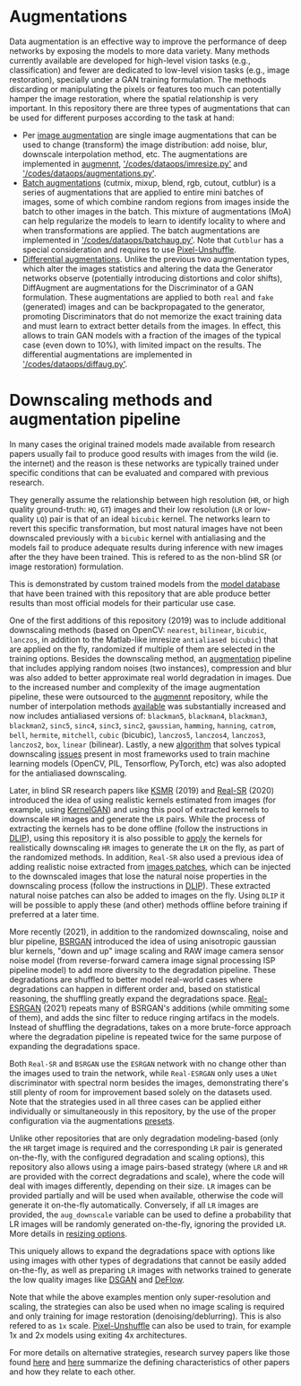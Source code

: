 # Augmentations

Data augmentation is an effective way to improve the performance of deep networks by exposing the models to more data variety. Many methods currently available are developed for high-level vision tasks (e.g., classification) and fewer are dedicated to low-level vision tasks (e.g., image restoration), specially under a GAN training formulation. The methods discarding or manipulating the pixels or features too much can potentially hamper the image restoration, where the spatial relationship is very important. In this repository there are three types of augmentations that can be used for different purposes according to the task at hand:
- Per [image augmentation](https://github.com/victorca25/traiNNer/wiki/Dataset-Augmentation) are single image augmentations that can be used to change (transform) the image distribution: add noise, blur, downscale interpolation method, etc. The augmentations are implemented in [augmennt](https://github.com/victorca25/augmennt/), ['/codes/dataops/imresize.py'](https://github.com/victorca25/traiNNer/blob/master/codes/dataops/imresize.py) and ['/codes/dataops/augmentations.py'](https://github.com/victorca25/traiNNer/blob/master/codes/dataops/augmentations.py).
- [Batch augmentations](https://arxiv.org/pdf/2004.00448.pdf) (cutmix, mixup, blend, rgb, cutout, cutblur) is a series of augmentations that are applied to entire mini batches of images, some of which combine random regions from images inside the batch to other images in the batch. This mixture of augmentations (MoA) can help regularize the models to learn to identify locality to where and when transformations are applied. The batch augmentations are implemented in ['/codes/dataops/batchaug.py'](https://github.com/victorca25/traiNNer/blob/master/codes/dataops/batchaug.py). Note that `Cutblur` has a special consideration and requires to use [Pixel-Unshuffle](https://github.com/victorca25/traiNNer/blob/master/docs/unshuffle.md).
- [Differential augmentations](https://arxiv.org/pdf/2006.10738.pdf). Unlike the previous two augmentation types, which alter the images statistics and altering the data the Generator networks observe (potentially introducing distortions and color shifts), DiffAugment are augmentations for the Discriminator of a GAN formulation. These augmentations are applied to both `real` and `fake` (generated) images and can be backpropagated to the generator, promoting Discriminators that do not memorize the exact training data and must learn to extract better details from the images. In effect, this allows to train GAN models with a fraction of the images of the typical case (even down to 10%), with limited impact on the results. The differential augmentations are implemented in ['/codes/dataops/diffaug.py'](https://github.com/victorca25/traiNNer/blob/master/codes/dataops/diffaug.py).
      

# Downscaling methods and augmentation pipeline

In many cases the original trained models made available from research papers usually fail to produce good results with images from the wild (ie. the internet) and the reason is these networks are typically trained under specific conditions that can be evaluated and compared with previous research.

They generally assume the relationship between high resolution (`HR`, or high quality ground-truth: `HQ`, `GT`) images and their low resolution (`LR` or low-quality `LQ`) pair is that of an ideal `bicubic` kernel. The networks learn to revert this specific transformation, but most natural images have not been downscaled previously with a `bicubic` kernel with antialiasing and the models fail to produce adequate results during inference with new images after the they have been trained. This is refered to as the non-blind SR (or image restoration) formulation.

This is demonstrated by custom trained models from the [model database](https://upscale.wiki/wiki/Model_Database) that have been trained with this repository that are able produce better results than most official models for their particular use case.

One of the first additions of this repository (2019) was to include additional downscaling methods (based on OpenCV: `nearest`, `bilinear`, `bicubic`, `lanczos`, in addition to the Matlab-like imresize `antialiased bicubic`) that are applied on the fly, randomized if multiple of them are selected in the training options. Besides the downscaling method, an [augmentation](#augmentations) pipeline that includes applying random noises (two instances), compression and blur was also added to better approximate real world degradation in images. Due to the increased number and complexity of the image augmentation pipeline, these were outsourced to the [augmennt](https://github.com/victorca25/augmennt/) repository, while the number of interpolation methods [available](https://github.com/victorca25/traiNNer/blob/master/codes/dataops/imresize.py) was substantially increased and now includes antialiased versions of: `blackman5`, `blackman4`, `blackman3`, `blackman2`, `sinc5`, `sinc4`, `sinc3`, `sinc2`, `gaussian`, `hamming`, `hanning`, `catrom`, `bell`, `hermite`, `mitchell`, `cubic` (bicubic), `lanczos5`, `lanczos4`, `lanczos3`, `lanczos2`, `box`, `linear` (bilinear). Lastly, a new [algorithm](https://github.com/assafshocher/ResizeRight) that solves typical downscaling [issues](https://github.com/GaParmar/clean-fid) present in most frameworks used to train machine learning models (OpenCV, PIL, Tensorflow, PyTorch, etc) was also adopted for the antialiased downscaling.

Later, in blind SR research papers like [KSMR](https://openaccess.thecvf.com/content_ICCV_2019/papers/Zhou_Kernel_Modeling_Super-Resolution_on_Real_Low-Resolution_Images_ICCV_2019_paper.pdf) (2019) and [Real-SR](https://openaccess.thecvf.com/content_CVPRW_2020/papers/w31/Ji_Real-World_Super-Resolution_via_Kernel_Estimation_and_Noise_Injection_CVPRW_2020_paper.pdf) (2020) introduced the idea of using realistic kernels estimated from images (for example, using [KernelGAN](https://arxiv.org/pdf/1909.06581.pdf)) and using this pool of extracted kernels to downscale `HR` images and generate the `LR` pairs. While the process of extracting the kernels has to be done offline (follow the instructions in [DLIP](https://github.com/victorca25/DLIP/)), using this repository it is also possible to [apply](https://github.com/victorca25/traiNNer/blob/master/docs/kernels.md) the kernels for realistically downscaling `HR` images to generate the `LR` on the fly, as part of the randomized methods. In addition, `Real-SR` also used a previous idea of adding realistic noise extracted from [images patches](https://openaccess.thecvf.com/content_cvpr_2018/papers/Chen_Image_Blind_Denoising_CVPR_2018_paper.pdf), which can be injected to the downscaled images that lose the natural noise properties in the downscaling process (follow the instructions in [DLIP](https://github.com/victorca25/DLIP/)). These extracted natural noise patches can also be added to images on the fly. Using `DLIP` it will be possible to apply these (and other) methods offline before training if preferred at a later time.

More recently (2021), in addition to the randomized downscaling, noise and blur pipeline, [BSRGAN](https://arxiv.org/pdf/2103.14006v1.pdf) introduced the idea of using anisotropic gaussian blur kernels, "down and up" image scaling and RAW image camera sensor noise model (from reverse-forward camera image signal processing ISP pipeline model) to add more diversity to the degradation pipeline. These degradations are shuffled to better model real-world cases where degradations can happen in different order and, based on statistical reasoning, the shuffling greatly expand the degradations space. [Real-ESRGAN](https://arxiv.org/pdf/2107.10833.pdf) (2021) repeats many of BSRGAN's additions (while ommiting some of them), and adds the sinc filter to reduce ringing artifacs in the models. Instead of shuffling the degradations, takes on a more brute-force approach where the degradation pipeline is repeated twice for the same purpose of expanding the degradations space.

Both `Real-SR` and `BSRGAN` use the `ESRGAN` network with no change other than the images used to train the network, while `Real-ESRGAN` only uses a `UNet` discriminator with spectral norm besides the images, demonstrating there's still plenty of room for improvement based solely on the datasets used. Note that the strategies used in all three cases can be applied either individually or simultaneously in this repository, by the use of the proper configuration via the augmentations [presets](https://github.com/victorca25/traiNNer/tree/master/codes/options/presets).

Unlike other repositories that are only degradation modeling-based (only the `HR` target image is required and the corresponding `LR` pair is generated on-the-fly, with the configured degradation and scaling options), this repository also allows using a image pairs-based strategy (where `LR` and `HR` are provided with the correct degradations and scale), where the code will deal with images differently, depending on their size. `LR` images can be provided partially and will be used when available, otherwise the code will generate it on-the-fly automatically. Conversely, if all `LR` images are provided, the `aug_downscale` variable can be used to define a probability that LR images will be randomly generated on-the-fly, ignoring the provided `LR`. More details in [resizing options](https://github.com/victorca25/traiNNer/tree/master/codes/options/presets/README.md#resizing).

This uniquely allows to expand the degradations space with options like using images with other types of degradations that cannot be easily added on-the-fly, as well as preparing `LR` images with networks trained to generate the low quality images like [DSGAN](https://github.com/ManuelFritsche/real-world-sr) and [DeFlow](https://openaccess.thecvf.com/content/CVPR2021/papers/Wolf_DeFlow_Learning_Complex_Image_Degradations_From_Unpaired_Data_With_Conditional_CVPR_2021_paper.pdf).

Note that while the above examples mention only super-resolution and scaling, the strategies can also be used when no image scaling is required and only training for image restoration (denoising/deblurring). This is also refered to as `1x` scale. [Pixel-Unshuffle](https://github.com/victorca25/traiNNer/blob/master/docs/unshuffle.md) can also be used to train, for example 1x and 2x models using exiting 4x architectures.

For more details on alternative strategies, research survey papers like those found [here](https://arxiv.org/pdf/2107.03055.pdf) and [here](https://arxiv.org/pdf/2103.02368.pdf) summarize the defining characteristics of other papers and how they relate to each other.